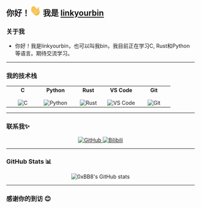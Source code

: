 ## 你好！<img src="https://raw.githubusercontent.com/parth-27/parth-27/master/Hi.gif" width="30px"> 我是 [linkyourbin](https://github.com/dahezhiquan)

### 关于我

- 你好！我是linkyourbin，也可以叫我bin，我目前正在学习C, Rust和Python等语言。期待交流学习。
---

### 我的技术栈

<table>
  <tbody>
    <tr valign="top">
      <td align="center" width="20%">
        <strong>C</strong><br><br>
        <img src="https://upload.wikimedia.org/wikipedia/commons/thumb/3/35/The_C_Programming_Language_logo.svg/564px-The_C_Programming_Language_logo.svg.png" height="64px" alt="C">
      </td>
      <td align="center" width="20%">
        <strong>Python</strong><br><br>
        <img src="https://cdn4.iconfinder.com/data/icons/logos-and-brands/512/267_Python_logo-128.png" height="64px" alt="Python">
      </td>
      <td align="center" width="20%">
        <strong>Rust</strong><br><br>
        <img src="https://www.rust-lang.org/logos/rust-logo-128x128-blk-v2.png" height="64px" alt="Rust">
      </td>
      <td align="center" width="20%">
        <strong>VS Code</strong><br><br>
        <img src="https://cdn.svgporn.com/logos/visual-studio-code.svg" height="64px" alt="VS Code">
      </td>
      <td align="center" width="20%">
        <strong>Git</strong><br><br>
        <img src="https://cdn.svgporn.com/logos/git-icon.svg" height="64px" alt="Git">
      </td>
    </tr>
  </tbody>
</table>

---

### 联系我✨  

<p align="center">
  <a href="https://github.com/threekb">
    <img src="https://img.shields.io/badge/Github-%230A0A0A.svg?&style=flat-square&logo=Github&logoColor=white" alt="GitHub">  
  </a>
  <a href="https://space.bilibili.com/3493142393260061?spm_id_from=333.1007.0.0">
    <img src="https://img.shields.io/badge/Bilibili-%231E90FF.svg?&style=flat-square&logo=bilibili&logoColor=white" alt="Bilibili">  
  </a>
</p>

---

### GitHub Stats 📊  

<div align="center">

![0xBB8's GitHub stats](https://github-readme-stats.vercel.app/api?username=linkyourbin&show_icons=true&theme=radical)

</div>

---

### 感谢你的到访 😊
